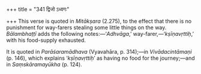 +++
title = "341 द्विजो ऽध्वगः"

+++
This verse is quoted in *Mitākṣara* (2.275), to the effect that there is
no punishment for way-farers stealing some little things on the way.
*Bālambhaṭṭī* adds the following notes:—‘*Adhvāga*,’
way-farer,—‘*kṣīṇavṛttiḥ*,’ with his food-supply exhausted.

It is quoted in *Parāśaramādhava* (Vyavahāra, p. 314);—in
*Vivādacintāmaṇi* (p. 146), which explains ‘*kṣīṇavṛttiḥ*’ as having no
food for the journey;—and in *Saṃskāramayūkha* (p. 124).



